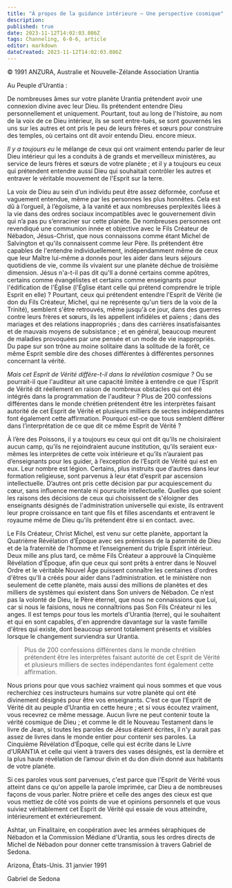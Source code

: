 ```yaml
---
title: "À propos de la guidance intérieure – Une perspective cosmique"
description: 
published: true
date: 2023-11-12T14:02:03.086Z
tags: Channeling, 6-0-6, article
editor: markdown
dateCreated: 2023-11-12T14:02:03.086Z
---
```



<p class="v-card v-sheet theme--light grey lighten-3 px-2 py-1">© 1991 ANZURA, Australie et Nouvelle-Zélande Association Urantia</p>


Au Peuple d’Urantia :

De nombreuses âmes sur votre planète Urantia prétendent avoir une connexion divine avec leur Dieu. Ils prétendent entendre Dieu personnellement et uniquement. Pourtant, tout au long de l'histoire, au nom de la voix de ce Dieu intérieur, ils se sont entre-tués, se sont gouvernés les uns sur les autres et ont pris le peu de leurs frères et sœurs pour construire des temples, où certains ont dit avoir entendu Dieu. encore mieux.

_Il y a toujours eu_ le mélange de ceux qui ont vraiment entendu parler de leur Dieu intérieur qui les a conduits à de grands et merveilleux ministères, au service de leurs frères et sœurs de votre planète ; et il y a toujours eu ceux qui prétendent entendre aussi Dieu qui souhaitait contrôler les autres et entraver le véritable mouvement de l'Esprit sur la terre.

La voix de Dieu au sein d’un individu peut être assez déformée, confuse et vaguement entendue, même par les personnes les plus honnêtes. Cela est dû à l’orgueil, à l’égoïsme, à la vanité et aux nombreuses perplexités liées à la vie dans des ordres sociaux incompatibles avec le gouvernement divin qui n’a pas pu s’enraciner sur cette planète. De nombreuses personnes ont revendiqué une communion innée et objective avec le Fils Créateur de Nébadon, Jésus-Christ, que nous connaissons comme étant Michel de Salvington et qu'ils connaissent comme leur Père. Ils prétendent être capables de l'entendre individuellement, indépendamment même de ceux que leur Maître lui-même a donnés pour les aider dans leurs séjours quotidiens de vie, comme ils vivaient sur une planète déchue de troisième dimension. Jésus n'a-t-il pas dit qu'Il a donné certains comme apôtres, certains comme évangélistes et certains comme enseignants pour l'édification de l'Église (l'Église étant celle qui prétend comprendre le triple Esprit en elle) ? Pourtant, ceux qui prétendent entendre l'Esprit de Vérité (le don du Fils Créateur, Michel, qui ne représente qu'un tiers de la voix de la Trinité), semblent s'être retrouvés, même jusqu'à ce jour, dans des guerres contre leurs frères et sœurs, ils les appellent infidèles et païens ; dans des mariages et des relations inappropriés ; dans des carrières insatisfaisantes et de mauvais moyens de subsistance ; et en général, beaucoup meurent de maladies provoquées par une pensée et un mode de vie inappropriés. Du pape sur son trône au moine solitaire dans la solitude de la forêt, ce même Esprit semble dire des choses différentes à différentes personnes concernant la vérité.

_Mais cet Esprit de Vérité diffère-t-il dans la révélation cosmique ?_ Ou se pourrait-il que l'auditeur ait une capacité limitée à entendre ce que l'Esprit de Vérité dit réellement en raison de nombreux obstacles qui ont été intégrés dans la programmation de l'auditeur ? Plus de 200 confessions différentes dans le monde chrétien prétendent être les interprètes faisant autorité de cet Esprit de Vérité et plusieurs milliers de sectes indépendantes font également cette affirmation. Pourquoi est-ce que tous semblent différer dans l’interprétation de ce que dit ce même Esprit de Vérité ?

À l’ère des Poissons, il y a toujours eu ceux qui ont dit qu’ils ne choisiraient aucun camp, qu’ils ne rejoindraient aucune institution, qu’ils seraient eux-mêmes les interprètes de cette voix intérieure et qu’ils n’auraient pas d’enseignants pour les guider, à l’exception de l’Esprit de Vérité qui est en eux. Leur nombre est légion. Certains, plus instruits que d’autres dans leur formation religieuse, sont parvenus à leur état d’esprit par ascension intellectuelle. D’autres ont pris cette décision par pur acquiescement du cœur, sans influence mentale ni poursuite intellectuelle. Quelles que soient les raisons des décisions de ceux qui choisissent de s'éloigner des enseignants désignés de l'administration universelle qui existe, ils entravent leur propre croissance en tant que fils et filles ascendants et entravent le royaume même de Dieu qu'ils prétendent être si en contact. avec.

Le Fils Créateur, Christ Michel, est venu sur cette planète, apportant la Quatrième Révélation d’Époque avec ses prémisses de la paternité de Dieu et de la fraternité de l’homme et l’enseignement du triple Esprit intérieur. Deux mille ans plus tard, ce même Fils Créateur a approuvé la Cinquième Révélation d'Époque, afin que ceux qui sont prêts à entrer dans le Nouvel Ordre et le véritable Nouvel Âge puissent connaître les centaines d'ordres d'êtres qu'Il a créés pour aider dans l'administration. et le ministère non seulement de cette planète, mais aussi des millions de planètes et des milliers de systèmes qui existent dans Son univers de Nébadon. Ce n’est pas la volonté de Dieu, le Père éternel, que nous ne connaissions que Lui, car si nous le faisions, nous ne connaîtrions pas Son Fils Créateur ni les anges. Il est temps pour tous les mortels d'Urantia (terre), qui le souhaitent et qui en sont capables, d'en apprendre davantage sur la vaste famille d'êtres qui existe, dont beaucoup seront totalement présents et visibles lorsque le changement surviendra sur Urantia.

> Plus de 200 confessions différentes dans le monde chrétien prétendent être les interprètes faisant autorité de cet Esprit de Vérité et plusieurs milliers de sectes indépendantes font également cette affirmation.

Nous prions pour que vous sachiez vraiment qui nous sommes et que vous recherchiez ces instructeurs humains sur votre planète qui ont été divinement désignés pour être vos enseignants. C’est ce que l’Esprit de Vérité dit au peuple d’Urantia en cette heure ; et si vous écoutez vraiment, vous recevrez ce même message. Aucun livre ne peut contenir toute la vérité cosmique de Dieu ; et comme le dit le Nouveau Testament dans le livre de Jean, si toutes les paroles de Jésus étaient écrites, il n'y aurait pas assez de livres dans le monde entier pour contenir ses paroles. La Cinquième Révélation d’Époque, celle qui est écrite dans le Livre d’URANTIA et celle qui vient à travers des vases désignés, est la dernière et la plus haute révélation de l’amour divin et du don divin donné aux habitants de votre planète.

Si ces paroles vous sont parvenues, c'est parce que l'Esprit de Vérité vous atteint dans ce qu'on appelle la parole imprimée, car Dieu a de nombreuses façons de vous parler. Notre prière et celle des anges des cieux est que vous mettiez de côté vos points de vue et opinions personnels et que vous suiviez véritablement cet Esprit de Vérité qui essaie de vous atteindre, intérieurement et extérieurement.

Ashtar, un Finalitaire, en coopération avec les armées séraphiques de Nébadon et la Commission Médiane d'Urantia, sous les ordres directs de Michel de Nébadon pour donner cette transmission à travers Gabriel de Sedona.

Arizona, États-Unis. 31 janvier 1991

Gabriel de Sedona

